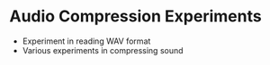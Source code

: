 # Audio Compression Experiments

* Experiment in reading WAV format
* Various experiments in compressing sound
